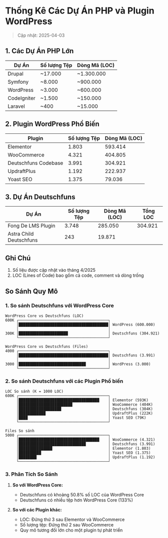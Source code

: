 # Thống Kê Các Dự Án PHP và Plugin WordPress

> Cập nhật: 2025-04-03

## 1. Các Dự Án PHP Lớn

| **Dự Án**   | **Số lượng Tệp** | **Dòng Mã (LOC)** |
| ----------- | ---------------- | ----------------- |
| Drupal      | ~17.000          | ~1.300.000        |
| Symfony     | ~8.000           | ~900.000          |
| WordPress   | ~3.000           | ~600.000          |
| CodeIgniter | ~1.500           | ~150.000          |
| Laravel     | ~400             | ~15.000           |

## 2. Plugin WordPress Phổ Biến

| **Plugin**           | **Số lượng Tệp** | **Dòng Mã (LOC)** |
| -------------------- | ---------------- | ----------------- |
| Elementor            | 1.803            | 593.414           |
| WooCommerce          | 4.321            | 404.805           |
| Deutschfuns Codebase | 3.991            | 304.921           |
| UpdraftPlus          | 1.192            | 222.937           |
| Yoast SEO            | 1.375            | 79.036            |

## 3. Dự Án Deutschfuns

| **Dự Án**               | **Số lượng Tệp** | **Dòng Mã (LOC)** | **Tổng LOC** |
| ----------------------- | ---------------- | ----------------- | ------------ |
| Fong De LMS Plugin      | 3.748            | 285.050           | 304.921      |
| Astra Child Deutschfuns | 243              | 19.871            |              |

## Ghi Chú

1. Số liệu được cập nhật vào tháng 4/2025
2. LOC (Lines of Code) bao gồm cả code, comment và dòng trống

## So Sánh Quy Mô

### 1. So sánh Deutschfuns với WordPress Core

```
WordPress Core vs Deutschfuns (LOC)
600K ┌────────────────────────────────────────┐
     │████████████████████████████████████████│ WordPress (600.000)
     │                                        │
300K │██████████████████████                  │ Deutschfuns (304.921)
     └────────────────────────────────────────┘
```

```
WordPress Core vs Deutschfuns (Files)
4000 ┌────────────────────────────────────────┐
     │████████████████████████████████████████│ Deutschfuns (3.991)
     │                                        │
3000 │██████████████████████████████          │ WordPress (3.000)
     └────────────────────────────────────────┘
```

### 2. So sánh Deutschfuns với các Plugin Phổ biến

```
LOC So sánh (K = 1000 LOC)
600K ┌────────────────────────────────────────┐
     │████████████████████████████████████    │ Elementor (593K)
     │████████████████████████                │ WooCommerce (404K)
     │███████████████████                     │ Deutschfuns (304K)
     │████████████                            │ UpdraftPlus (222K)
     │████                                    │ Yoast SEO (79K)
     └────────────────────────────────────────┘
```

```
Files So sánh
5000 ┌────────────────────────────────────────┐
     │████████████████████████████████████    │ WooCommerce (4.321)
     │██████████████████████████████          │ Deutschfuns (3.991)
     │███████████████                         │ Elementor (1.803)
     │██████████                              │ Yoast SEO (1.375)
     │████████                                │ UpdraftPlus (1.192)
     └────────────────────────────────────────┘
```

### 3. Phân Tích So Sánh

1. **So với WordPress Core:**

    - Deutschfuns có khoảng 50.8% số LOC của WordPress Core
    - Deutschfuns có nhiều tệp hơn WordPress Core (133%)

2. **So với các Plugin khác:**
    - LOC: Đứng thứ 3 sau Elementor và WooCommerce
    - Số lượng tệp: Đứng thứ 2 sau WooCommerce
    - Quy mô tương đối lớn cho một plugin tự phát triển
